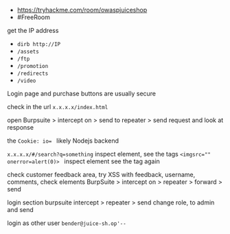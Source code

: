 - https://tryhackme.com/room/owaspjuiceshop
- #FreeRoom 

get the IP address

- `dirb http://IP`
- `/assets`
- `/ftp`
- `/promotion`
- `/redirects`
- `/video`


Login page and purchase buttons are usually secure

check in the url `x.x.x.x/index.html`

open Burpsuite > intercept on > send to repeater  > send  request and look at response

the `Cookie: io= `   likely Nodejs backend

`x.x.x.x/#/search?q=something`
inspect element, see the tags `<imgsrc="" onerror=alert(0)> `
inspect element see the tag again

check customer feedback area, try XSS with feedback, username, comments, check elements 
BurpSuite > intercept on  > repeater > forward > send

login section
burpsuite intercept > repeater > send 
change role, to admin and send 


login as other user
`bender@juice-sh.op'-- `
